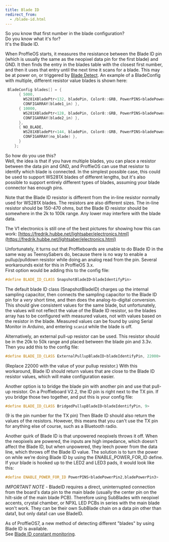 ```yaml
---
title: Blade ID
redirect_from:
  - /blade-id.html
---
```

So you know that first number in the blade configuration?  
Do you know what it's for?  
It's the Blade ID.

When ProffieOS starts, it measures the resistance between the Blade ID pin (which is usually the same as the neopixel data pin for the first blade) and GND. It then finds the entry in the blades table with the closest first number, and then it uses that entry until the next time it scans for a blade. This may be at power on, or triggered by [Blade Detect](blade-detect.html).
An example of a BladeConfig with multiple, different resistor value blades is shown here:
```cpp
 BladeConfig blades[] = {
      { 5000,
        WS281XBladePtr<132, bladePin, Color8::GRB, PowerPINS<bladePowerPin2, bladePowerPin3> >(),
        CONFIGARRAY(blade1_in) },
      { 10000,
        WS281XBladePtr<128, bladePin, Color8::GRB, PowerPINS<bladePowerPin2, bladePowerPin3> >(),
        CONFIGARRAY(blade2_in) },
      },
      { NO_BLADE,
        WS281XBladePtr<144, bladePin, Color8::GRB, PowerPINS<bladePowerPin2, bladePowerPin3> >(),
        CONFIGARRAY(no_blade) },
      }
    };
```
 
So how do you use this?  
Well, the idea is that if you have multiple blades, you can place a resistor between the data pin and GND, and ProffieOS can use that resistor to identify which blade is connected. In the simplest possible case, this could be used to support WS281X blades of different lengths, but it's also possible to support entirely different types of blades, assuming your blade connector has enough pins.

Note that the Blade ID resistor is different from the in-line resistor normally used for WS281X blades. The resistors are also different sizes. The in-line resistor should be 150-470 ohms, but the Blade ID resistor should be somewhere in the 2k to 100k range. Any lower may interfere with the blade data.

The V1 electronics is still one of the best pictures for showing how this can work: [https://fredrik.hubbe.net/lightsaber/electronics.html](https://fredrik.hubbe.net/lightsaber/electronics.html)

Unfortunately, it turns out that Proffieboards are unable to do Blade ID in the same way as TeensySabers do, because there is no way to enable a pullup/pulldown resistor while doing an analog read from the pin. Several workarounds exist for this in ProffieOS 3.x.   
First option would be adding this to the config file:

```cpp
#define BLADE_ID_CLASS SnapshotBladeID<bladeIdentifyPin> 
```

The default blade ID class (SnapshotBladeID) charges up the internal sampling capacitor, then connects the sampling capacitor to the Blade ID pin for a *very* short time, and then does the analog-to-digital conversion. This should give consistent values for the same blade, but unfortunately, the values will not reflect the value of the Blade ID resistor, so the blades array has to be configured with measured values, not with values based on the resistor in the blade. Measured values can be found by using Serial Monitor in Arduino, and entering `scanid` while the blade is off.

Alternatively, an external pull-up resistor can be used. This resistor should be in the 20k to 50k range and placed between the blade pin and 3.3v. Then you add this to the config file:

```cpp
#define BLADE_ID_CLASS ExternalPullupBladeID<bladeIdentifyPin, 22000>
```

(Replace 22000 with the value of your pullup resistor.) With this workaround, Blade ID should return values that are close to the Blade ID resistor values, which will make configuration easier.

Another option is to bridge the blade pin with another pin and use that pull-up resistor. On a Proffieboard V2.2, the ID pin is right next to the TX pin. If you bridge those two together, and put this is your config file:

```cpp
#define BLADE_ID_CLASS BridgedPullupBladeID<bladeIdentifyPin, 9>
```

(9 is the pin number for the TX pin) Then Blade ID should also return the values of the resistors. However, this means that you can't use the TX pin for anything else of course, such as a Bluetooth radio.

Another quirk of Blade ID is that unpowered neopixels throws it off. When the neopixels are powered, the inputs are high impedance, which doesn't affect the Blade ID, but when unpowered, they leech power from the data line, which throws off the Blade ID value. The solution is to turn the power on while we're doing Blade ID by using the ENABLE_POWER_FOR_ID define. If your blade is hooked up to the LED2 and LED3 pads, it would look like this:

```cpp
#define ENABLE_POWER_FOR_ID PowerPINS<bladePowerPin2,bladePowerPin3>
```

*IMPORTANT NOTE* - BladeID requires a direct, uninterrupted connection from the board's data pin to the main blade (usually the center pin on the hilt-side of the main blade PCB). Therefore using SubBlades with neopixel accents, crystal chamber, or NPXL LED PCBs in series with the main blade won't work. They can be their own SubBlade chain on a data pin other than data1, but only data1 can use BladeID.  

As of ProffieOS7, a new method of detecting different "blades" by using Blade ID is available.  
See [Blade ID constant monitoring](blade-id-constant-monitoring.html).
